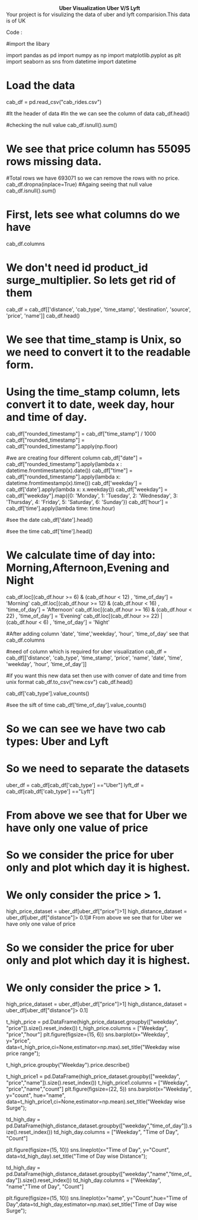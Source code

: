  <center><b>Uber Visualization Uber V/S Lyft</b></center>
Your project is for visulizing the data of uber and lyft comparision.This data is of UK 

Code :

#import the libary

import pandas as pd
import numpy as np
import matplotlib.pyplot as plt
import seaborn as sns
from datetime import datetime


# Load the data 
cab_df = pd.read_csv("cab_rides.csv")


#It the header of data
#In the we can see the column of data
cab_df.head()


#checking the null value
cab_df.isnull().sum()


# We see that price column has 55095 rows missing data. 
#Total rows we have 693071 so we can remove the rows with no price.
cab_df.dropna(inplace=True)
#Againg seeing that null value
cab_df.isnull().sum()


# First, lets see what columns do we have
cab_df.columns


# We don't need    id    product_id    surge_multiplier. So lets get rid of them
cab_df = cab_df[['distance', 'cab_type', 'time_stamp', 'destination', 'source', 'price', 'name']]
cab_df.head()


# We see that time_stamp is Unix, so we need to convert it to the readable form.
# Using the time_stamp column, lets convert it to date, week day, hour and time of day.
cab_df["rounded_timestamp"] = cab_df["time_stamp"] / 1000
cab_df["rounded_timestamp"] = cab_df["rounded_timestamp"].apply(np.floor)



#we are creating four different column
cab_df["date"] = cab_df["rounded_timestamp"].apply(lambda x : datetime.fromtimestamp(x).date())
cab_df["time"] = cab_df["rounded_timestamp"].apply(lambda x: datetime.fromtimestamp(x).time())
cab_df['weekday'] = cab_df['date'].apply(lambda x: x.weekday())
cab_df["weekday"] = cab_df["weekday"].map({0: 'Monday', 1: 'Tuesday', 2: 'Wednesday', 3: 'Thursday', 4: 'Friday', 5: 'Saturday', 6: 'Sunday'})
cab_df['hour'] = cab_df['time'].apply(lambda time: time.hour)


#see the date
cab_df['date'].head()


#see the time
cab_df['time'].head()


# We calculate time of day into: Morning,Afternoon,Evening and Night
cab_df.loc[(cab_df.hour >= 6) & (cab_df.hour < 12) , 'time_of_day'] = 'Morning'
cab_df.loc[(cab_df.hour >= 12) & (cab_df.hour < 16) , 'time_of_day'] = 'Afternoon'
cab_df.loc[(cab_df.hour >= 16) & (cab_df.hour < 22) , 'time_of_day'] = 'Evening'
cab_df.loc[(cab_df.hour >= 22) | (cab_df.hour < 6) , 'time_of_day'] = 'Night'


#After adding  column 'date', 'time','weekday', 'hour', 'time_of_day' see that
cab_df.columns


#need of column which is required for uber visualization
cab_df = cab_df[['distance', 'cab_type', 'time_stamp', 'price', 'name', 'date', 'time', 'weekday', 'hour', 'time_of_day']]


#if you want this new data set then use with conver of date and time from unix format
cab_df.to_csv("new.csv")
cab_df.head()


cab_df['cab_type'].value_counts()


#see the sift of time 
cab_df['time_of_day'].value_counts()


# So we can see we have two cab types: Uber and Lyft
# So we need to separate the datasets
uber_df = cab_df[cab_df['cab_type'] =="Uber"]
lyft_df = cab_df[cab_df['cab_type'] =="Lyft"]


# From above we see that for Uber we have only one value of price
# So we consider the price for uber only and plot which day it is highest. 
# We only consider the price > 1.
high_price_dataset = uber_df[uber_df["price"]>1]
high_distance_dataset = uber_df[uber_df["distance"]> 0.1]# From above we see that for Uber we have only one value of price


# So we consider the price for uber only and plot which day it is highest. 
# We only consider the price > 1.
high_price_dataset = uber_df[uber_df["price"]>1]
high_distance_dataset = uber_df[uber_df["distance"]> 0.1]


t_high_price = pd.DataFrame(high_price_dataset.groupby(["weekday", "price"]).size().reset_index())
t_high_price.columns = ["Weekday", "price","hour"]
plt.figure(figsize=(15, 6))
sns.barplot(x="Weekday", y="price", data=t_high_price,ci=None,estimator=np.max).set_title("Weekday wise price range");


t_high_price.groupby("Weekday").price.describe()


t_high_price1 = pd.DataFrame(high_price_dataset.groupby(["weekday", "price","name"]).size().reset_index())
t_high_price1.columns = ["Weekday", "price","name","count"]
plt.figure(figsize=(22, 5))
sns.barplot(x="Weekday", y="count", hue="name", data=t_high_price1,ci=None,estimator=np.mean).set_title("Weekday wise Surge");


td_high_day = pd.DataFrame(high_distance_dataset.groupby(["weekday","time_of_day"]).size().reset_index())
td_high_day.columns = ["Weekday", "Time of Day", "Count"]


plt.figure(figsize=(15, 10))
sns.lineplot(x="Time of Day", y="Count", data=td_high_day).set_title("Time of Day wise Distance");


td_high_day = pd.DataFrame(high_distance_dataset.groupby(["weekday","name","time_of_day"]).size().reset_index())
td_high_day.columns = ["Weekday", "name","Time of Day", "Count"]


plt.figure(figsize=(15, 10))
sns.lineplot(x="name", y="Count",hue="Time of Day",data=td_high_day,estimator=np.max).set_title("Time of Day wise Surge");
